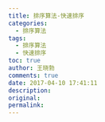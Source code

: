 ```yaml
---
title: 排序算法-快速排序
categories:
  - 排序算法
tags:
  - 排序算法
  - 快速排序
toc: true
author: 王晓勃
comments: true
date: 2017-04-10 17:41:11
description:
original:
permalink:
---
```


<!-- more -->
